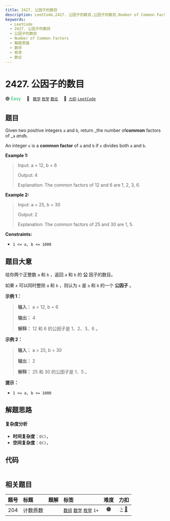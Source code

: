 ```yaml
---
title: 2427. 公因子的数目
description: LeetCode,2427. 公因子的数目,公因子的数目,Number of Common Factors,解题思路,数学,枚举,数论
keywords:
  - LeetCode
  - 2427. 公因子的数目
  - 公因子的数目
  - Number of Common Factors
  - 解题思路
  - 数学
  - 枚举
  - 数论
---
```


# 2427. 公因子的数目

🟢 <font color=#15bd66>Easy</font>&emsp; 🔖&ensp; [`数学`](/tag/math.md) [`枚举`](/tag/enumeration.md) [`数论`](/tag/number-theory.md)&emsp; 🔗&ensp;[`力扣`](https://leetcode.cn/problems/number-of-common-factors) [`LeetCode`](https://leetcode.com/problems/number-of-common-factors)

## 题目

Given two positive integers `a` and `b`, return _the number of**common**
factors of _`a` _and_`b`.

An integer `x` is a **common factor** of `a` and `b` if `x` divides both `a`
and `b`.



**Example 1:**

> Input: a = 12, b = 6
> 
> Output: 4
> 
> Explanation: The common factors of 12 and 6 are 1, 2, 3, 6.

**Example 2:**

> Input: a = 25, b = 30
> 
> Output: 2
> 
> Explanation: The common factors of 25 and 30 are 1, 5.

**Constraints:**

  * `1 <= a, b <= 1000`


## 题目大意

给你两个正整数 `a` 和 `b` ，返回 `a` 和 `b` 的 **公** 因子的数目。

如果 `x` 可以同时整除 `a` 和 `b` ，则认为 `x` 是 `a` 和 `b` 的一个 **公因子** 。



**示例 1：**

> 
> 
> 
> 
> 
> **输入：** a = 12, b = 6
> 
> **输出：** 4
> 
> **解释：** 12 和 6 的公因子是 1、2、3、6 。
> 
> 

**示例 2：**

> 
> 
> 
> 
> 
> **输入：** a = 25, b = 30
> 
> **输出：** 2
> 
> **解释：** 25 和 30 的公因子是 1、5 。



**提示：**

  * `1 <= a, b <= 1000`


## 解题思路

#### 复杂度分析

- **时间复杂度**：`O()`，
- **空间复杂度**：`O()`，

## 代码

```javascript

```

## 相关题目

<!-- prettier-ignore -->
| 题号 | 标题 | 题解 | 标签 | 难度 | 力扣 |
| :------: | :------ | :------: | :------ | :------: | :------: |
| 204 | 计数质数 |  |  [`数组`](/tag/array.md) [`数学`](/tag/math.md) [`枚举`](/tag/enumeration.md) `1+` | 🟠 | [🀄️](https://leetcode.cn/problems/count-primes) [🔗](https://leetcode.com/problems/count-primes) |